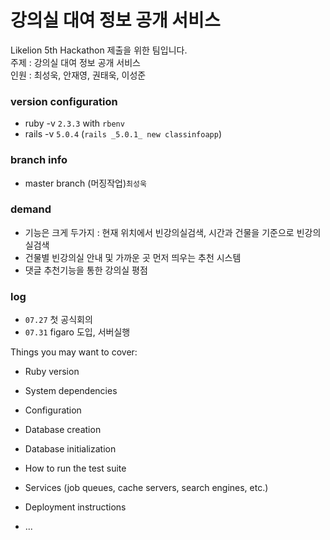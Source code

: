 # 강의실 대여 정보 공개 서비스
Likelion 5th Hackathon 제출을 위한 팀입니다.<br>
주제 : 강의실 대여 정보 공개 서비스<br>
인원 : 최성욱, 안재영, 권태욱, 이성준

### version configuration
* ruby -v `2.3.3` with `rbenv`
* rails -v `5.0.4` (`rails _5.0.1_ new classinfoapp`)

### branch info
* master branch (머징작업)`최성욱`

### demand
* 기능은 크게 두가지 : 현재 위치에서 빈강의실검색, 시간과 건물을 기준으로 빈강의실검색
* 건물별 빈강의실 안내 및 가까운 곳 먼저 띄우는 추천 시스템
* 댓글 추천기능을 통한 강의실 평점

### log
* `07.27` 첫 공식회의
* `07.31` figaro 도입, 서버실행


Things you may want to cover:

* Ruby version

* System dependencies

* Configuration

* Database creation

* Database initialization

* How to run the test suite

* Services (job queues, cache servers, search engines, etc.)

* Deployment instructions

* ...
